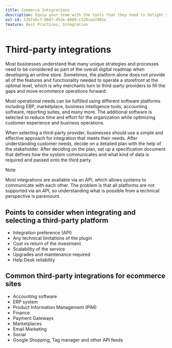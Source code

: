```yaml
---
title: Commerce Integrations
description: Equip your team with the tools that they need to delight your customers and ensure seamless day-to-day operations.
exl-id: 52bfa6c7-0687-45de-8889-c529cea7d01a
feature: Best Practices, Integration
---
```

# Third-party integrations

Most businesses understand that many unique strategies and processes need to be considered as part of the overall digital roadmap when developing an online store. Sometimes, the platform alone does not provide all of the features and functionality needed to operate a storefront at the optimal level, which is why merchants turn to third-party providers to fill the gaps and move ecommerce operations forward.

Most operational needs can be fulfilled using different software platforms including ERP, marketplace, business intelligence tools, accounting software, reporting suites, and many more. The additional software is selected to reduce time and effort for the organization while optimizing customer experience and business operations.

When selecting a third-party provider, businesses should use a simple
and effective approach for integration that meets their needs. After understanding customer needs, decide on a detailed plan with the help of the stakeholder. After deciding on the plan, set up a specification document that defines how the system communicates and what kind of data is required and passed onto the third party.

>[!NOTE]
>
>Most integrations are available via an API, which allows systems to communicate with each other. The problem is that all platforms are not supported via an API, so understanding what is possible from a technical perspective is paramount.

## Points to consider when integrating and selecting a third-party platform

- Integration preference (API)
- Any technical limitations of the plugin
- Cost vs return of the investment
- Scalability of the service
- Upgrades and maintenance required
- Help Desk reliability

## Common third-party integrations for ecommerce sites

- Accounting software
- ERP system
- Product Information Management (PIM)
- Finance
- Payment Gateways
- Marketplaces
- Email Marketing
- Social
- Google Shopping, Tag manager and other API feeds

